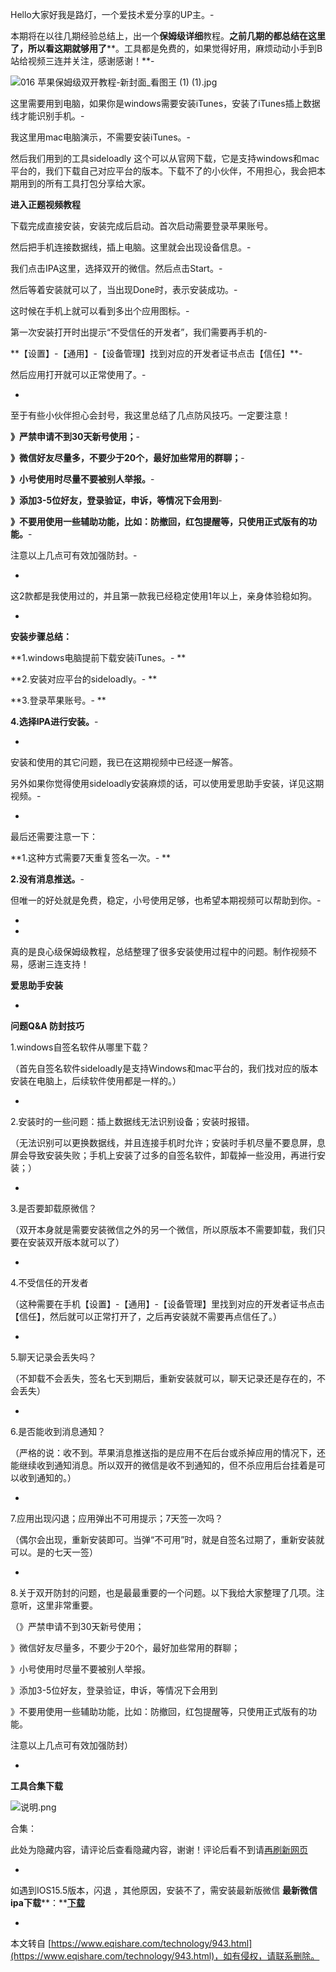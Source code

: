 Hello大家好我是路灯，一个爱技术爱分享的UP主。-

本期将在以往几期经验总结上，出一个**保姆级详细**教程。**之前几期的都总结在这里了，所以看这期就够用了****。工具都是免费的，如果觉得好用，麻烦动动小手到B站给视频三连并关注，感谢感谢！**-

![016 苹果保姆级双开教程-新封面_看图王 (1) (1).jpg](https://www.eqishare.com/zb_users/upload/2022/05/202205191652971138636217.jpg)

这里需要用到电脑，如果你是windows需要安装iTunes，安装了iTunes插上数据线才能识别手机。-

我这里用mac电脑演示，不需要安装iTunes。-

然后我们用到的工具sideloadly 这个可以从官网下载，它是支持windows和mac平台的，我们下载自己对应平台的版本。下载不了的小伙伴，不用担心，我会把本期用到的所有工具打包分享给大家。

**进入正题视频教程**

下载完成直接安装，安装完成后启动。首次启动需要登录苹果账号。

然后把手机连接数据线，插上电脑。这里就会出现设备信息。-

我们点击IPA这里，选择双开的微信。然后点击Start。-

然后等着安装就可以了，当出现Done时，表示安装成功。-

这时候在手机上就可以看到多出个应用图标。-

第一次安装打开时出提示“不受信任的开发者”，我们需要再手机的-

\*\*【设置】-【通用】-【设备管理】找到对应的开发者证书点击【信任】\*\*-

然后应用打开就可以正常使用了。-

-

至于有些小伙伴担心会封号，我这里总结了几点防风技巧。一定要注意！

 **》严禁申请不到30天新号使用；**-

 **》微信好友尽量多，不要少于20个，最好加些常用的群聊；**-

 **》小号使用时尽量不要被别人举报。**-

 **》添加3-5位好友，登录验证，申诉，等情况下会用到**-

 **》不要用使用一些辅助功能，比如：防撤回，红包提醒等，只使用正式版有的功能。**-

注意以上几点可有效加强防封。-

-

这2款都是我使用过的，并且第一款我已经稳定使用1年以上，亲身体验稳如狗。

-

**安装步骤总结：**

**1.windows电脑提前下载安装iTunes。-
**

**2.安装对应平台的sideloadly。-
**

**3.登录苹果账号。-
**

**4.选择IPA进行安装。**-

-

安装和使用的其它问题，我已在这期视频中已经逐一解答。

另外如果你觉得使用sideloadly安装麻烦的话，可以使用爱思助手安装，详见这期视频。-

-

最后还需要注意一下：

**1.这种方式需要7天重复签名一次。-
**

**2.没有消息推送。**-

但唯一的好处就是免费，稳定，小号使用足够，也希望本期视频可以帮助到你。-

-

-

真的是良心级保姆级教程，总结整理了很多安装使用过程中的问题。制作视频不易，感谢三连支持！

**爱思助手安装**

-

**问题Q&A 防封技巧**

1.windows自签名软件从哪里下载？

（首先自签名软件sideloadly是支持Windows和mac平台的，我们找对应的版本安装在电脑上，后续软件使用都是一样的。）

-

2.安装时的一些问题：插上数据线无法识别设备；安装时报错。

（无法识别可以更换数据线，并且连接手机时允许；安装时手机尽量不要息屏，息屏会导致安装失败；手机上安装了过多的自签名软件，卸载掉一些没用，再进行安装；）

-

3.是否要卸载原微信？

（双开本身就是需要安装微信之外的另一个微信，所以原版本不需要卸载，我们只要在安装双开版本就可以了）

-

4.不受信任的开发者

（这种需要在手机【设置】-【通用】-【设备管理】里找到对应的开发者证书点击【信任】，然后就可以正常打开了，之后再安装就不需要再点信任了。）

-

5.聊天记录会丢失吗？

（不卸载不会丢失，签名七天到期后，重新安装就可以，聊天记录还是存在的，不会丢失）

-

6.是否能收到消息通知？

（严格的说：收不到。苹果消息推送指的是应用不在后台或杀掉应用的情况下，还能继续收到通知消息。所以双开的微信是收不到通知的，但不杀应用后台挂着是可以收到通知的。）

-

7.应用出现闪退；应用弹出不可用提示；7天签一次吗？

（偶尔会出现，重新安装即可。当弹“不可用”时，就是自签名过期了，重新安装就可以。是的七天一签）

-

8.关于双开防封的问题，也是最最重要的一个问题。以下我给大家整理了几项。注意听，这里非常重要。

（》严禁申请不到30天新号使用；

 》微信好友尽量多，不要少于20个，最好加些常用的群聊；

 》小号使用时尽量不要被别人举报。

 》添加3-5位好友，登录验证，申诉，等情况下会用到

 》不要用使用一些辅助功能，比如：防撤回，红包提醒等，只使用正式版有的功能。

注意以上几点可有效加强防封）

-

**工具合集下载**

![说明.png](https://www.eqishare.com/zb_users/upload/2022/05/202205191652958025252145.png)

合集：

此处为隐藏内容，请评论后查看隐藏内容，谢谢！评论后看不到请[再刷新网页](javascript:location.reload();)

-

如遇到IOS15.5版本，闪退 ，其他原因，安装不了，需安装最新版微信 **最新微信 ipa下载****：**[**下载**](https://www.eqishare.com/iphonewxdk.html)

-

本文转自 [https://www.eqishare.com/technology/943.html](https://www.eqishare.com/technology/943.html)，如有侵权，请联系删除。